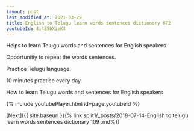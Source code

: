 ```yaml
---
layout: post
last_modified_at: 2021-03-29
title: English to Telugu learn words sentences dictionary 672 
youtubeId: 4i4Z5bXieK4
---
```

 
 
Helps to learn Telugu words and sentences for English speakers.

Opportunitiy to repeat the words sentences. 

Practice Telugu language. 
 
10 minutes practice every day. 
 
How to learn Telugu words and sentences for English speakers 
 
{% include youtubePlayer.html id=page.youtubeId %}
 
 
[Next]({{ site.baseurl }}{% link  split1/_posts/2018-07-14-English to telugu learn words sentences dictionary 109 .md%})
 
